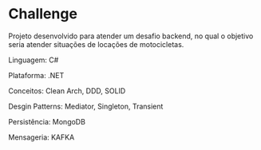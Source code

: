 # Challenge

Projeto desenvolvido para atender um desafio backend, no qual o objetivo seria atender situações de locações de motocicletas.

Linguagem: C#

Plataforma: .NET

Conceitos: Clean Arch, DDD, SOLID

Desgin Patterns: Mediator, Singleton, Transient

Persistência: MongoDB

Mensageria: KAFKA
